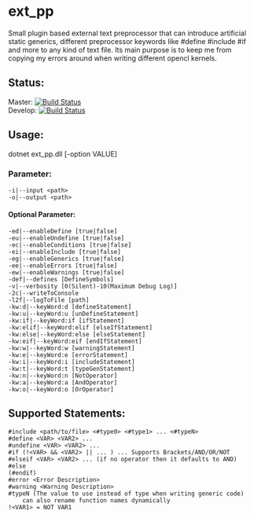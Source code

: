 # ext_pp
Small plugin based external text preprocessor that can introduce artificial static generics, different preprocessor keywords like #define #include #if and more to any kind of text file. Its main purpose is to keep me from copying my errors around when writing different opencl kernels.

## Status:
Master: [![Build Status](https://travis-ci.com/ByteChkR/ext-pp.svg?branch=master)](https://travis-ci.com/ByteChkR/ext-pp)  
Develop: [![Build Status](https://travis-ci.com/ByteChkR/ext-pp.svg?branch=develop)](https://travis-ci.com/ByteChkR/ext-pp)

## Usage:


dotnet ext_pp.dll [-option VALUE]

### Parameter:
	-i|--input <path>  
	-o|--output <path>  

#### Optional Parameter:
	-ed|--enableDefine [true|false]  
	-eu|--enableUndefine [true|false]  
	-ec|--enableConditions [true|false]  
	-ei|--enableInclude [true|false]  
	-eg|--enableGenerics [true|false]  
	-ee|--enableErrors [true|false]  
	-ew|--enableWarnings [true|false]  
	-def|--defines [DefineSymbols]  
	-v|--verbosity [0(Silent)-10(Maximum Debug Log)]
	-2c|--writeToConsole
	-l2f|--logToFile [path]
	-kw:d|--keyWord:d [defineStatement]
	-kw:u|--keyWord:u [unDefineStatement]
	-kw:if|--keyWord:if [ifStatement]
	-kw:elif|--keyWord:elif [elseIfStatement]
	-kw:else|--keyWord:else [elseStatement]
	-kw:eif|--keyWord:eif [endIfStatement]
	-kw:w|--keyWord:w [warningStatement]
	-kw:e|--keyWord:e [errorStatement]
	-kw:i|--keyWord:i [includeStatement]
	-kw:t|--keyWord:t [typeGenStatement]
	-kw:n|--keyWord:n [NotOperator]
	-kw:a|--keyWord:a [AndOperator]
	-kw:o|--keyWord:o [OrOperator]

## Supported Statements:
	#include <path/to/file> <#type0> <#type1> ... <#typeN>
	#define <VAR> <VAR2> ...
	#undefine <VAR> <VAR2> ...
	#if (!<VAR> && <VAR2> || ... ) ... Supports Brackets/AND/OR/NOT
	#elseif <VAR> <VAR2> ... (if no operator then it defaults to AND)
	#else
	(#endif)
	#error <Error Description>
	#warning <Warning Description>
	#typeN (The value to use instead of type when writing generic code)
		can also rename function names dynamically
	!<VAR1> = NOT VAR1